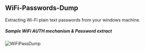 ## WiFi-Passwords-Dump

Extracting Wi-Fi plain text passwords from your windows machine.

##### Sample WiFi AUTH mechanism & Password extract
![WiFiPassDump](https://github.com/Marx-wrld/WiFi-Passwords-Dump/assets/105711066/ee44f8ab-a1b5-4b5e-a8d7-63152ace632a)
